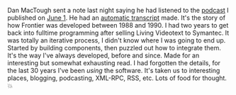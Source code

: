 Dan MacTough sent a note last night saying he had listened to the <a href="http://scripting.com/2020/06/01/howFrontierGotStarted.m4a">podcast</a> I published on <a href="http://scripting.com/2020/06/01.html#a204659">June 1</a>. He had an <a href="http://this.how/frontier/howFrontierGotStarted.opml">automatic transcript</a> made. It's the story of how Frontier was developed between 1988 and 1990. I had two years to get back into fulltime programming after selling Living Videotext to Symantec. It was totally an iterative process, I didn't know where I was going to end up. Started by building components, then puzzled out how to integrate them. It's the way I've always developed, before and since. Made for an interesting but somewhat exhausting read. I had forgotten the details, for the last 30 years I've been <i>using</i> the software. It's taken us to interesting places, blogging, podcasting, XML-RPC, RSS, etc. Lots of food for thought. :boom:

